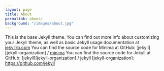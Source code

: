 ```yaml
---
layout: page
title: About
permalink: about/
background: "/images/about.jpg"
---
```


This is the base Jekyll theme. You can find out more info about customizing your
Jekyll theme, as well as basic Jekyll usage documentation at
[jekyllrb.com](https://jekyllrb.com/) You can find the source code for Minima at
GitHub: [jekyll][jekyll-organization] /
[minima](https://github.com/jekyll/minima) You can find the source code for
Jekyll at GitHub: [jekyll][jekyll-organization] /
[jekyll](https://github.com/jekyll/jekyll) [jekyll-organization]:
https://github.com/jekyll
